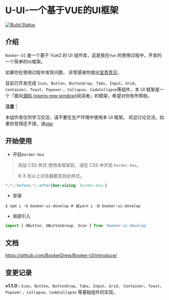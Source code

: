 # U-UI-一个基于VUE的UI框架

[![Build Status](https://travis-ci.com/BookerDrew/Booker-UI.svg?branch=main)](https://travis-ci.com/BookerDrew/Booker-UI)


## 介绍

`Booker-UI` 是一个基于 Vue2 的 UI 组件库，这是我在`Vue` 的使用过程中，开发的一个简单的`UI`框架。

如果你在使用过程中发现问题， 非常感谢你提出[宝贵意见](https://github.com/BookerDrew/Booker-UI/issues)。

目前已开发完成 `Icon`、`Button`、`ButtonGrop`、`Tabs`、`Input`、`Grid`、 `Container`、`Toast`、`Popover` 、`Collapse`、`CodeCollapse`等组件，本 UI 框架是一个「面向[源码 (opens new window)](https://github.com/BookerDrew/Booker-UI)阅读者」的框架，希望对你有所帮助。



**注意：**

本组件库仅供学习交流，请不要在生产环境中使用本 UI 框架。 欢迎讨论交流，如果你觉得还不错，请[star](https://github.com/BookerDrew/Booker-UI)



## 开始使用

- 开启`border-box`

> 添加 CSS 样式 使用本框架前，请在 CSS 中开启 `border-box`。
>
> IE 8 及以上浏览器都支持此样式。

```css
*,*::before,*::after{box-sizing: border-box;}
```



- 安装 

```shell
$ npm i -D booker-ui-develop # 或yarn i -D booker-ui-develop
```



- 局部引入

```javascript
import { OButton, OButtonGroup, Icon } from 'booker-ui-develop'
```



## 文档

https://github.com/BookerDrew/Booker-UI/introduce/



## 变更记录

**v1.1.0 :**   `Icon`、`Button`、`ButtonGrop`、`Tabs`、`Input`、`Grid`、 `Container`、`Toast`、`Popover` 、`Collapse`、`CodeCollapse` 等基础组件的实现。